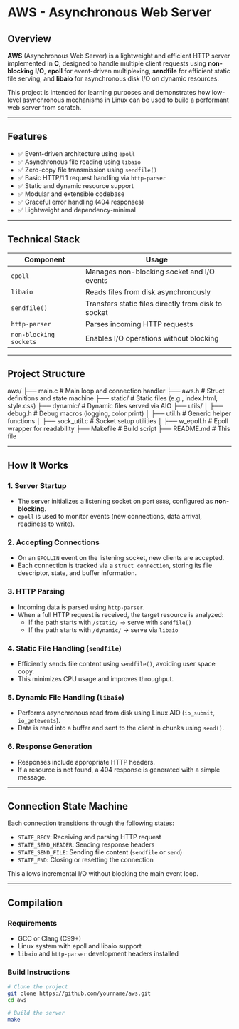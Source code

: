 # AWS - Asynchronous Web Server

## Overview

**AWS** (Asynchronous Web Server) is a lightweight and efficient HTTP server implemented in **C**, designed to handle multiple client requests using **non-blocking I/O**, **epoll** for event-driven multiplexing, **sendfile** for efficient static file serving, and **libaio** for asynchronous disk I/O on dynamic resources.

This project is intended for learning purposes and demonstrates how low-level asynchronous mechanisms in Linux can be used to build a performant web server from scratch.

---

## Features

- ✅ Event-driven architecture using `epoll`
- ✅ Asynchronous file reading using `libaio`
- ✅ Zero-copy file transmission using `sendfile()`
- ✅ Basic HTTP/1.1 request handling via `http-parser`
- ✅ Static and dynamic resource support
- ✅ Modular and extensible codebase
- ✅ Graceful error handling (404 responses)
- ✅ Lightweight and dependency-minimal

---

## Technical Stack

| Component       | Usage                                              |
|----------------|----------------------------------------------------|
| `epoll`         | Manages non-blocking socket and I/O events         |
| `libaio`        | Reads files from disk asynchronously               |
| `sendfile()`    | Transfers static files directly from disk to socket|
| `http-parser`   | Parses incoming HTTP requests                      |
| `non-blocking sockets` | Enables I/O operations without blocking       |

---

## Project Structure
aws/
├── main.c # Main loop and connection handler
├── aws.h # Struct definitions and state machine
├── static/ # Static files (e.g., index.html, style.css)
├── dynamic/ # Dynamic files served via AIO
├── utils/
│ ├── debug.h # Debug macros (logging, color print)
│ ├── util.h # Generic helper functions
│ ├── sock_util.c # Socket setup utilities
│ ├── w_epoll.h # Epoll wrapper for readability
├── Makefile # Build script
├── README.md # This file


---

## How It Works

### 1. Server Startup
- The server initializes a listening socket on port `8888`, configured as **non-blocking**.
- `epoll` is used to monitor events (new connections, data arrival, readiness to write).

### 2. Accepting Connections
- On an `EPOLLIN` event on the listening socket, new clients are accepted.
- Each connection is tracked via a `struct connection`, storing its file descriptor, state, and buffer information.

### 3. HTTP Parsing
- Incoming data is parsed using `http-parser`.
- When a full HTTP request is received, the target resource is analyzed:
  - If the path starts with `/static/` → serve with `sendfile()`
  - If the path starts with `/dynamic/` → serve via `libaio`

### 4. Static File Handling (`sendfile`)
- Efficiently sends file content using `sendfile()`, avoiding user space copy.
- This minimizes CPU usage and improves throughput.

### 5. Dynamic File Handling (`libaio`)
- Performs asynchronous read from disk using Linux AIO (`io_submit`, `io_getevents`).
- Data is read into a buffer and sent to the client in chunks using `send()`.

### 6. Response Generation
- Responses include appropriate HTTP headers.
- If a resource is not found, a 404 response is generated with a simple message.

---

## Connection State Machine

Each connection transitions through the following states:

- `STATE_RECV`: Receiving and parsing HTTP request
- `STATE_SEND_HEADER`: Sending response headers
- `STATE_SEND_FILE`: Sending file content (`sendfile` or `send`)
- `STATE_END`: Closing or resetting the connection

This allows incremental I/O without blocking the main event loop.

---

## Compilation

### Requirements

- GCC or Clang (C99+)
- Linux system with epoll and libaio support
- `libaio` and `http-parser` development headers installed

### Build Instructions

```bash
# Clone the project
git clone https://github.com/yourname/aws.git
cd aws

# Build the server
make
